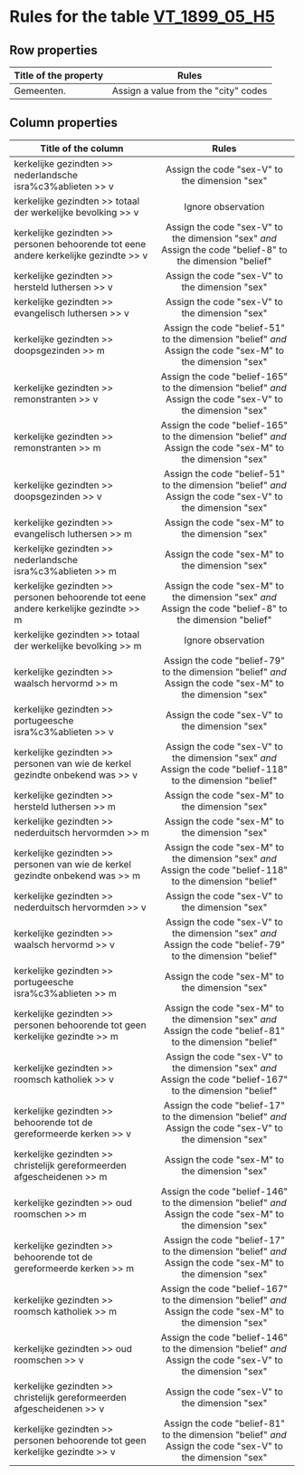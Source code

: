 # Rules for the table [VT_1899_05_H5](https://github.com/cgueret/DataDump/blob/master/xls-marked/VT_1899_05_H5_marked.xls?raw=true)
## Row properties
| Title of the property | Rules |
| --------------------- |:-----:|
| Gemeenten. | Assign a value from the "city" codes |
## Column properties
| Title of the column | Rules |
| --------------------- |:-----:|
| kerkelijke gezindten >> nederlandsche isra%c3%ablieten >> v | Assign the code "sex-V" to the dimension "sex" |
| kerkelijke gezindten >> totaal der werkelijke bevolking >> v | Ignore observation |
| kerkelijke gezindten >> personen behoorende tot eene andere kerkelijke gezindte >> v | Assign the code "sex-V" to the dimension "sex" *and* Assign the code "belief-8" to the dimension "belief" |
| kerkelijke gezindten >> hersteld luthersen >> v | Assign the code "sex-V" to the dimension "sex" |
| kerkelijke gezindten >> evangelisch luthersen >> v | Assign the code "sex-V" to the dimension "sex" |
| kerkelijke gezindten >> doopsgezinden >> m | Assign the code "belief-51" to the dimension "belief" *and* Assign the code "sex-M" to the dimension "sex" |
| kerkelijke gezindten >> remonstranten >> v | Assign the code "belief-165" to the dimension "belief" *and* Assign the code "sex-V" to the dimension "sex" |
| kerkelijke gezindten >> remonstranten >> m | Assign the code "belief-165" to the dimension "belief" *and* Assign the code "sex-M" to the dimension "sex" |
| kerkelijke gezindten >> doopsgezinden >> v | Assign the code "belief-51" to the dimension "belief" *and* Assign the code "sex-V" to the dimension "sex" |
| kerkelijke gezindten >> evangelisch luthersen >> m | Assign the code "sex-M" to the dimension "sex" |
| kerkelijke gezindten >> nederlandsche isra%c3%ablieten >> m | Assign the code "sex-M" to the dimension "sex" |
| kerkelijke gezindten >> personen behoorende tot eene andere kerkelijke gezindte >> m | Assign the code "sex-M" to the dimension "sex" *and* Assign the code "belief-8" to the dimension "belief" |
| kerkelijke gezindten >> totaal der werkelijke bevolking >> m | Ignore observation |
| kerkelijke gezindten >> waalsch hervormd >> m | Assign the code "belief-79" to the dimension "belief" *and* Assign the code "sex-M" to the dimension "sex" |
| kerkelijke gezindten >> portugeesche isra%c3%ablieten >> v | Assign the code "sex-V" to the dimension "sex" |
| kerkelijke gezindten >> personen van wie de kerkel gezindte onbekend was >> v | Assign the code "sex-V" to the dimension "sex" *and* Assign the code "belief-118" to the dimension "belief" |
| kerkelijke gezindten >> hersteld luthersen >> m | Assign the code "sex-M" to the dimension "sex" |
| kerkelijke gezindten >> nederduitsch hervormden >> m | Assign the code "sex-M" to the dimension "sex" |
| kerkelijke gezindten >> personen van wie de kerkel gezindte onbekend was >> m | Assign the code "sex-M" to the dimension "sex" *and* Assign the code "belief-118" to the dimension "belief" |
| kerkelijke gezindten >> nederduitsch hervormden >> v | Assign the code "sex-V" to the dimension "sex" |
| kerkelijke gezindten >> waalsch hervormd >> v | Assign the code "sex-V" to the dimension "sex" *and* Assign the code "belief-79" to the dimension "belief" |
| kerkelijke gezindten >> portugeesche isra%c3%ablieten >> m | Assign the code "sex-M" to the dimension "sex" |
| kerkelijke gezindten >> personen behoorende tot geen kerkelijke gezindte >> m | Assign the code "sex-M" to the dimension "sex" *and* Assign the code "belief-81" to the dimension "belief" |
| kerkelijke gezindten >> roomsch katholiek >> v | Assign the code "sex-V" to the dimension "sex" *and* Assign the code "belief-167" to the dimension "belief" |
| kerkelijke gezindten >> behoorende tot de gereformeerde kerken >> v | Assign the code "belief-17" to the dimension "belief" *and* Assign the code "sex-V" to the dimension "sex" |
| kerkelijke gezindten >> christelijk gereformeerden afgescheidenen >> m | Assign the code "sex-M" to the dimension "sex" |
| kerkelijke gezindten >> oud roomschen >> m | Assign the code "belief-146" to the dimension "belief" *and* Assign the code "sex-M" to the dimension "sex" |
| kerkelijke gezindten >> behoorende tot de gereformeerde kerken >> m | Assign the code "belief-17" to the dimension "belief" *and* Assign the code "sex-M" to the dimension "sex" |
| kerkelijke gezindten >> roomsch katholiek >> m | Assign the code "belief-167" to the dimension "belief" *and* Assign the code "sex-M" to the dimension "sex" |
| kerkelijke gezindten >> oud roomschen >> v | Assign the code "belief-146" to the dimension "belief" *and* Assign the code "sex-V" to the dimension "sex" |
| kerkelijke gezindten >> christelijk gereformeerden afgescheidenen >> v | Assign the code "sex-V" to the dimension "sex" |
| kerkelijke gezindten >> personen behoorende tot geen kerkelijke gezindte >> v | Assign the code "belief-81" to the dimension "belief" *and* Assign the code "sex-V" to the dimension "sex" |
